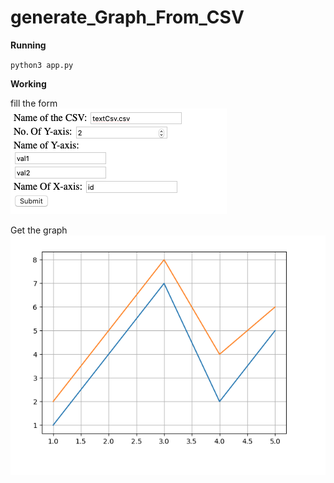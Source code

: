 # generate_Graph_From_CSV

**Running**

`python3 app.py`

**Working**

fill the form</br>
![INPUT FORM](inputForm.png)

Get the graph</br>
![OUTPUT GRAPH](outputGraph.png)
